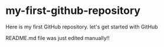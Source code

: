 # my-first-github-repository
Here is my first GitHub repository. let's get started with GitHub

README.md file was just edited manually!!
